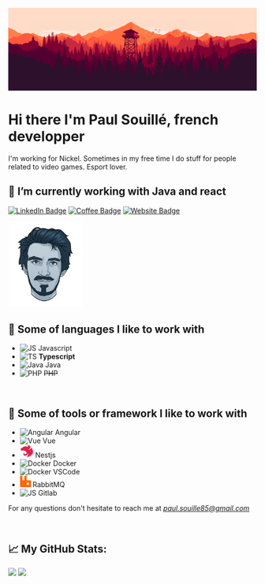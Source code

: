 
[![Banner](./assets/background.png)](https://paulsouille.fr)


# Hi there I'm Paul Souillé, french developper
I'm working for Nickel. Sometimes in my free time I do stuff for people related to video games. 
Esport lover.


## 🔭 I’m currently working with Java and react 

[![LinkedIn Badge](https://img.shields.io/badge/LinkedIn-Profile-informational?style=flat&logo=linkedin&logoColor=white&color=0D76A8)](https://www.linkedin.com/in/paul-souillé-a08380140/)
[![Coffee Badge](https://img.shields.io/badge/A%20lot%20of-coffee-orange)](https://paulsouille.fr)
[![Website Badge](https://img.shields.io/badge/website-url-green)](https://paulsouille.fr)

<img src="./assets/avatar_paul.png" width="150">

## 💼 Some of languages I like to work with

* <img alt="JS" height="26" src="https://img.icons8.com/color/48/000000/javascript.png"/> Javascript
* <img alt="TS" height="26" src="https://img.icons8.com/color/48/000000/typescript.png"/> **Typescript**
* <img alt="Java" height="26" src="https://img.icons8.com/color/48/000000/java-coffee-cup-logo.png"/> Java
* <img alt="PHP" height="26" src="https://img.icons8.com/color/48/000000/php"/> ~~PHP~~

<br>

## 💼 Some of tools or framework I like to work with

* <img alt="Angular" height="26" src="https://img.icons8.com/color/48/000000/angularjs.png"/> Angular
* <img alt="Vue" height="26" src="https://img.icons8.com/windows/32/000000/vuejs.png"/> Vue
* <img alt="NestJS" height="26" src="./assets/nestjs.svg"/> Nestjs
* <img alt="Docker" height="26" src="https://img.icons8.com/color/48/000000/docker.png"/> Docker
* <img alt="Docker" height="26" src="https://img.icons8.com/fluent/48/000000/visual-studio-code-2019.png"/> VSCode
* <img alt="JS" height="23" src="./assets/rabbitmq.svg"/> RabbitMQ
* <img alt="JS" height="26" src="https://img.icons8.com/color/48/000000/gitlab.png"/> Gitlab

For any questions don't hesitate to reach me at *paul.souille85@gmail.com*

<br>

## 📈 My GitHub Stats:

<p>
  <img height="180em" src="https://github-readme-stats.vercel.app/api/top-langs/?username=paulsouille&hide=html,css&title_color=ffffff&text_color=c9cacc&icon_color=4AB197&bg_color=1A2B34"/>
  <img height="180em" src="https://github-readme-stats.vercel.app/api?username=paulsouille&show_icons=true&line_height=27&count_private=true&title_color=ffffff&text_color=c9cacc&icon_color=4AB097&bg_color=1A2B34" />
</p>
